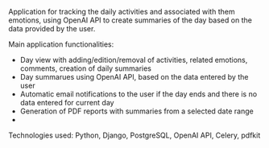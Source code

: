 Application for tracking the daily activities and associated with them emotions, using OpenAI API to create summaries of the day based on the data provided by the user. 

Main application functionalities:
- Day view with adding/edition/removal of activities, related emotions, comments, creation of daily summaries
- Day summarues using OpenAI API, based on the data entered by the user
- Automatic email notifications to the user if the day ends and there is no data entered for current day
- Generation of PDF reports with summaries from a selected date range
- 
Technologies used:
Python, Django, PostgreSQL, OpenAI API, Celery, pdfkit
